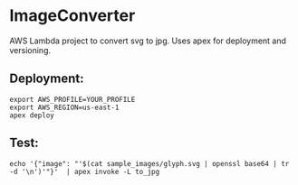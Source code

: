 # ImageConverter

AWS Lambda project to convert svg to jpg. Uses apex for deployment and versioning.

## Deployment:

```
export AWS_PROFILE=YOUR_PROFILE
export AWS_REGION=us-east-1
apex deploy
```

## Test:

```
echo '{"image": "'$(cat sample_images/glyph.svg | openssl base64 | tr -d '\n')'"}'  | apex invoke -L to_jpg
```

